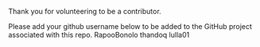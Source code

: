 Thank you for volunteering to be a contributor.

Please add your github username below to be added to the GitHub project associated with this repo.
RapooBonolo
thandoq
lulla01
